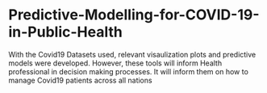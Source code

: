 # Predictive-Modelling-for-COVID-19-in-Public-Health
With the Covid19 Datasets used, relevant visaulization plots and predictive models were developed. However, these tools will inform Health professional in decision making processes. It will inform them on how to manage Covid19 patients across all nations
